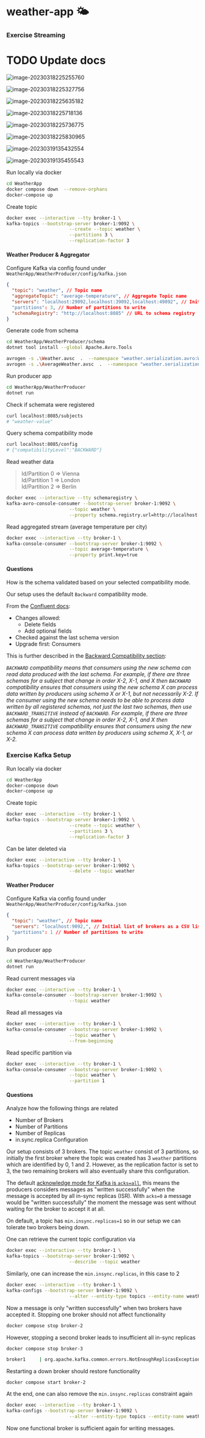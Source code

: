 # weather-app 🌤️

### Exercise Streaming





# TODO Update docs

![image-20230318225255760](.img/image-20230318225255760.png)

![image-20230318225327756](.img/image-20230318225327756.png)

![image-20230318225635182](.img/image-20230318225635182.png)

![image-20230318225718136](.img/image-20230318225718136.png)

![image-20230318225736775](.img/image-20230318225736775.png)



![image-20230318225830965](.img/image-20230318225830965.png)





![image-20230319135432554](.img/image-20230319135432554.png)

![image-20230319135455543](.img/image-20230319135455543.png)



Run locally via docker

```bash
cd WeatherApp
docker compose down  --remove-orphans
docker-compose up
```

Create topic

```bash
docker exec --interactive --tty broker-1 \
kafka-topics --bootstrap-server broker-1:9092 \
                       --create --topic weather \
                       --partitions 3 \
                       --replication-factor 3
```

#### Weather Producer & Aggregator

Configure Kafka via config found under `WeatherApp/WeatherProducer/config/kafka.json`

```json
{
  "topic": "weather", // Topic name
  "aggregateTopic": "average-temperature", // Aggregate Topic name
  "servers": "localhost:29092,localhost:39092,localhost:49092", // Initial list of brokers as a CSV list of broker host or host:port
  "partitions": 3, // Number of partitions to write 
  "schemaRegistry": "http://localhost:8085" // URL to schema registry
}
```

Generate code from schema

```bash
cd WeatherApp/WeatherProducer/schema
dotnet tool install --global Apache.Avro.Tools
```

```bash
avrogen -s .\Weather.avsc  .  --namespace "weather.serialization.avro:WeatherProducer.AvroSpecific" --skip-directories 
avrogen -s .\AverageWeather.avsc  .  --namespace "weather.serialization.avro:WeatherProducer.AvroSpecific" --skip-directories 
```

Run producer app

```bash
cd WeatherApp/WeatherProducer
dotnet run
```

Check if schemata were registered

```bash
curl localhost:8085/subjects
# "weather-value"
```

Query schema compatibility mode

```bash
curl localhost:8085/config
# {"compatibilityLevel":"BACKWARD"}
```

Read weather data

> Id/Partition 0 => Vienna     
> Id/Partition 1 => London      
> Id/Partition 2 => Berlin

```bash
docker exec --interactive --tty schemaregistry \
kafka-avro-console-consumer --bootstrap-server broker-1:9092 \
                       --topic weather \
                       --property schema.registry.url=http://localhost:8085 
```

Read aggregated stream (average temperature per city)

```bash
docker exec --interactive --tty broker-1 \
kafka-console-consumer --bootstrap-server broker-1:9092 \
                       --topic average-temperature \
                       --property print.key=true
```

#### Questions

How is the schema validated based on your selected compatibility mode.

Our setup uses the default `Backward` compatibility mode.

From the [Confluent docs](https://docs.confluent.io/platform/current/schema-registry/avro.html#compatibility-types):

* Changes allowed:
  * Delete fields
  * Add optional fields
* Checked against the last schema version
* Upgrade first: Consumers

This is further described in the [Backward Compatibility section](https://docs.confluent.io/platform/current/schema-registry/avro.html#backward-compatibility):

*`BACKWARD` compatibility means that consumers using the new schema can read data produced with the last schema. For example, if there are three schemas for a subject that change in order X-2, X-1, and X then `BACKWARD` compatibility ensures that consumers using the new schema X can process data written by producers using schema X or X-1, but not necessarily X-2. If the consumer using the new schema needs to be able to process data  written by all registered schemas, not just the last two schemas, then  use `BACKWARD_TRANSITIVE` instead of `BACKWARD`. For example, if there are three schemas for a subject that change in order X-2, X-1, and X then `BACKWARD_TRANSITIVE` compatibility ensures that consumers using the new schema X can process data written by producers using schema X, X-1, or X-2.*



### Exercise Kafka Setup 

Run locally via docker

```bash
cd WeatherApp
docker-compose down
docker-compose up
```

Create topic

```bash
docker exec --interactive --tty broker-1 \
kafka-topics --bootstrap-server broker-1:9092 \
                       --create --topic weather \
                       --partitions 3 \
                       --replication-factor 3
```

Can be later deleted via

```bash
docker exec --interactive --tty broker-1 \
kafka-topics --bootstrap-server broker-1:9092 \
                       --delete --topic weather
```

#### Weather Producer

Configure Kafka via config found under `WeatherApp/WeatherProducer/config/kafka.json`

```json
{
  "topic": "weather", // Topic name
  "servers": "localhost:9092,", // Initial list of brokers as a CSV list of broker host or host:port
  "partitions": 1 // Number of partitions to write 
}
```

Run producer app

```bash
cd WeatherApp/WeatherProducer
dotnet run
```

Read current messages via

```bash
docker exec --interactive --tty broker-1 \
kafka-console-consumer --bootstrap-server broker-1:9092 \
                       --topic weather
```

Read all messages via

```bash
docker exec --interactive --tty broker-1 \
kafka-console-consumer --bootstrap-server broker-1:9092 \
                       --topic weather \
                       --from-beginning
```

Read specific partition via

```bash
docker exec --interactive --tty broker-1 \
kafka-console-consumer --bootstrap-server broker-1:9092 \
                       --topic weather \
                       --partition 1
```

#### Questions

Analyze how the following things are related

* Number of Brokers
* Number of Partitions
* Number of Replicas
* in.sync.replica Configuration

Our setup consists of 3 brokers. The topic `weather` consist of 3 partitions, so initially the first broker where the topic was created has 3 `weather` partitions which are identified by 0, 1 and 2. However, as the replication factor is set to 3, the two remaining brokers will also eventually share this configuration.

The default [acknowledge mode for Kafka is `acks=all`](https://www.conduktor.io/kafka/kafka-topic-configuration-min-insync-replicas/), this means the producers considers messages as "written successfully" when the message is accepted by all in-sync replicas (ISR).  With `acks=0` a message would be "written successfully" the moment the message was sent without waiting for the broker to accept it at all. 

On default, a topic has `min.insync.replicas=1` so in our setup we can tolerate two brokers being down.

One can retrieve the current topic configuration via

```bash
docker exec --interactive --tty broker-1 \
kafka-topics --bootstrap-server broker-1:9092 \
                       --describe --topic weather
```

Similarly, one can increase the `min.insync.replicas`, in this case to 2

```bash
docker exec --interactive --tty broker-1 \
kafka-configs --bootstrap-server broker-1:9092 \
                       --alter --entity-type topics --entity-name weather --add-config min.insync.replicas=2
```

Now a message is only "written successfully" when two brokers have accepted it. Stopping one broker should not affect functionality

```bash
docker compose stop broker-2
```

However, stopping a second broker leads to insufficient all in-sync replicas

```bash
docker compose stop broker-3
```

```bash
broker1     | org.apache.kafka.common.errors.NotEnoughReplicasException: The size of the current ISR Set(1) is insufficient to satisfy the min.isr requirement of 2 for partition weather-0
```

Restarting a down broker should restore functionality

```
docker compose start broker-2
```

At the end, one can also remove the `min.insync.replicas` constraint again

```bash
docker exec --interactive --tty broker-1 \
kafka-configs --bootstrap-server broker-1:9092 \
                       --alter --entity-type topics --entity-name weather --delete-config min.insync.replicas
```

Now one functional broker is sufficient again for writing messages.


